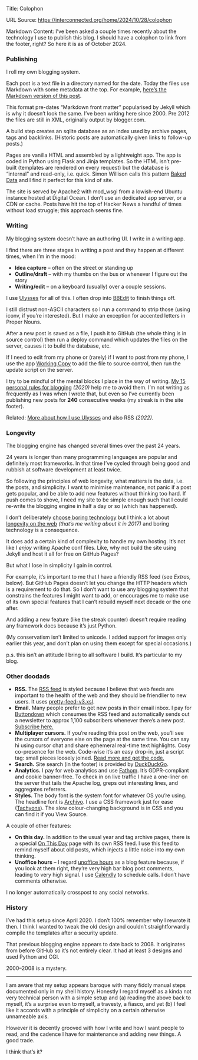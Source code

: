 Title: Colophon

URL Source: https://interconnected.org/home/2024/10/28/colophon

Markdown Content:
I’ve been asked a couple times recently about the technology I use to publish this blog. I should have a colophon to link from the footer, right? So here it is as of October 2024.

### Publishing

I roll my own blogging system.

Each post is a text file in a directory named for the date. Today the files use Markdown with some metadata at the top. For example, [here’s the Markdown version of this post](https://interconnected.org/home/2024/10/28/colophon.md).

This format pre-dates “Markdown front matter” popularised by Jekyll which is why it doesn’t look the same. I’ve been writing here since 2000. Pre 2012 the files are still in XML, originally output by blogger.com.

A build step creates an sqlite database as an index used by archive pages, tags and backlinks. (Historic posts are automatically given links to follow-up posts.)

Pages are vanilla HTML and assembled by a lightweight app. The app is coded in Python using Flask and Jinja templates. So the HTML isn’t pre-built (templates are rendered on every request) but the database is “internal” and read-only, i.e. quick. Simon Willison calls this pattern [Baked Data](https://simonwillison.net/2021/Jul/28/baked-data/) and I find it perfect for this kind of site.

The site is served by Apache2 with mod\_wsgi from a lowish-end Ubuntu instance hosted at Digital Ocean. I don’t use an dedicated app server, or a CDN or cache. Posts have hit the top of Hacker News a handful of times without load struggle; this approach seems fine.

### Writing

My blogging system doesn’t have an authoring UI. I write in a writing app.

I find there are three stages in writing a post and they happen at different times, when I’m in the mood:

*   **Idea capture** – often on the street or standing up
*   **Outline/draft** – with my thumbs on the bus or whenever I figure out the story
*   **Writing/edit** – on a keyboard (usually) over a couple sessions.

I use [Ulysses](https://ulysses.app/) for all of this. I often drop into [BBEdit](https://www.barebones.com/products/bbedit/) to finish things off.

I still distrust non-ASCII characters so I run a command to strip those (using iconv, if you’re interested). But I make an exception for accented letters in Proper Nouns.

After a new post is saved as a file, I push it to GitHub (the whole thing is in source control) then run a deploy command which updates the files on the server, causes it to build the database, etc.

If I need to edit from my phone or (rarely) if I want to post from my phone, I use the app [Working Copy](https://workingcopy.app/) to add the file to source control, then run the update script on the server.

I try to be mindful of the mental blocks I place in the way of writing. [My 15 personal rules for blogging](https://interconnected.org/home/2020/09/10/streak) _(2020)_ help me to avoid them. I’m not writing as frequently as I was when I wrote that, but even so I’ve currently been publishing new posts for **240** consecutive weeks (my streak is in the site footer).

Related: [More about how I use Ulysses](https://interconnected.org/home/2022/05/27/apps) and also RSS _(2022)._

### Longevity

The blogging engine has changed several times over the past 24 years.

24 years is longer than many programming languages are popular and definitely most frameworks. In that time I’ve cycled through being good and rubbish at software development at least twice.

So following the principles of web longevity, what matters is the data, i.e. the posts, and simplicity. I want to minimise maintenance, not panic if a post gets popular, and be able to add new features without thinking too hard. If push comes to shove, I need my site to be simple enough such that I could re-write the blogging engine in half a day or so (which has happened).

I don’t deliberately [choose boring technology](https://boringtechnology.club/) but I think a lot about [longevity on the web](https://interconnected.org/home/2017/08/17/upsideclown) _(that’s me writing about it in 2017)_ and boring technology is a consequence.

It does add a certain kind of complexity to handle my own hosting. It’s not like I _enjoy_ writing Apache conf files. Like, why not build the site using Jekyll and host it all for free on GitHub Pages?

But what I lose in simplicity I gain in control.

For example, it’s important to me that I have a friendly RSS feed (see _Extras,_ below). But GitHub Pages doesn’t let you change the HTTP headers which is a requirement to do that. So I don’t want to use any blogging system that constrains the features I might want to add, or encourages me to make use of its own special features that I can’t rebuild myself next decade or the one after.

And adding a new feature (like the streak counter) doesn’t require reading any framework docs because it’s just Python.

(My conservatism isn’t limited to unicode. I added support for images only earlier this year, and don’t plan on using them except for special occasions.)

p.s. this isn’t an attitude I bring to all software I build. It’s particular to my blog.

### Other doodads

*   **RSS.** The [RSS feed](https://interconnected.org/home/feed) is styled because I believe that web feeds are important to the health of the web and they should be friendlier to new users. It uses [pretty-feed-v3.xsl](https://github.com/genmon/aboutfeeds/blob/main/tools/pretty-feed-v3.xsl).
*   **Email.** Many people prefer to get new posts in their email inbox. I pay for [Buttondown](https://buttondown.com/) which consumes the RSS feed and automatically sends out a newsletter to approx 1,100 subscribers whenever there’s a new post. [Subscribe here.](https://buttondown.com/genmon)
*   **Multiplayer cursors.** If you’re reading this post on the web, you’ll see the cursors of everyone else on the page at the same time. You can say hi using cursor chat and share ephemeral real-time text highlights. Cosy co-presence for the web. Code-wise it’s an easy drop-in, just a script tag: small pieces loosely joined. [Read more and get the code.](https://interconnected.org/home/2024/09/05/cursor-party)
*   **Search.** Site search (in the footer) is provided by [DuckDuckGo](https://duckduckgo.com/).
*   **Analytics.** I pay for web analytics and use [Fathom](https://usefathom.com/). It’s GDPR-compliant and cookie banner-free. To check in on live traffic I have a one-liner on the server that tails the Apache log, greps out interesting lines, and aggregates referrers.
*   **Styles.** The body font is the system font for whatever OS you’re using. The headline font is [Archivo](https://fonts.google.com/specimen/Archivo). I use a CSS framework just for ease ([Tachyons](https://tachyons.io/)). The slow colour-changing background is in CSS and you can find it if you View Source.

A couple of other features:

*   **On this day.** In addition to the usual year and tag archive pages, there is a special [On This Day](https://interconnected.org/home/on-this-day) page with its own RSS feed. I use this feed to remind myself about old posts, which injects a little noise into my own thinking.
*   **Unoffice hours** – I regard [unoffice hours](https://interconnected.org/home/2020/09/24/unoffice_hours) as a blog feature because, if you look at them right, they’re very high bar blog post comments, leading to very high signal. I use [Calendly](https://calendly.com/) to schedule calls. I don’t have comments otherwise.

I no longer automatically crosspost to any social networks.

### History

I’ve had this setup since April 2020. I don’t 100% remember why I rewrote it then. I think I wanted to tweak the old design and couldn’t straightforwardly compile the templates after a security update.

That previous blogging engine appears to date back to 2008. It originates from before GitHub so it’s not entirely clear. It had at least 3 designs and used Python and CGI.

2000–2008 is a mystery.

* * *

I am aware that my setup appears baroque with many fiddly manual steps documented only in my shell history. Honestly I regard myself as a kinda not very technical person with a simple setup and (a) reading the above back to myself, it’s a surprise even to myself, a travesty, a fiasco, and yet (b) I feel like it accords with a principle of simplicity on a certain otherwise unnameable axis.

However it is decently grooved with how I write and how I want people to read, and the cadence I have for maintenance and adding new things. A good trade.

I think that’s it?
